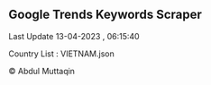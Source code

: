 

## Google Trends Keywords Scraper 
 
Last Update 13-04-2023 , 06:15:40

Country List :
VIETNAM.json



© Abdul Muttaqin 
